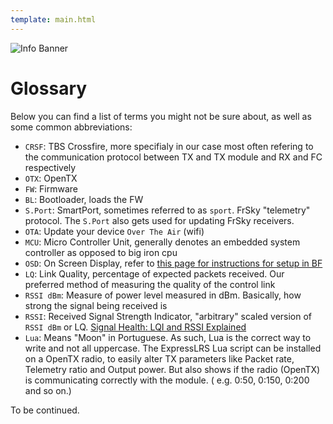 ```yaml
---
template: main.html
---
```


![Info Banner](https://github.com/ExpressLRS/ExpressLRS-Hardware/blob/master/img/information.png?raw=true)

# Glossary
Below you can find a list of terms you might not be sure about, as well as some common abbreviations:

- `CRSF`: TBS Crossfire, more specifialy in our case most often refering to the communication protocol between TX and TX module and RX and FC respectively
- `OTX`: OpenTX
- `FW`: Firmware
- `BL`: Bootloader, loads the FW
- `S.Port`: SmartPort, sometimes referred to as `sport`. FrSky "telemetry" protocol. The `S.Port` also gets used for updating FrSky receivers.
- `OTA`: Update your device `Over The Air` (wifi)
- `MCU`: Micro Controller Unit, generally denotes an embedded system controller as opposed to big iron cpu
- `OSD`: On Screen Display, refer to [this page for instructions for setup in BF](https://github.com/AlessandroAU/ExpressLRS/wiki/OpenTX-and-Betaflight-Setup#rssi-and-link-quality)
- `LQ`: Link Quality, percentage of expected packets received. Our preferred method of measuring the quality of the control link
- `RSSI dBm`: Measure of power level measured in dBm. Basically, how strong the signal being received is
- `RSSI`: Received Signal Strength Indicator, "arbitrary" scaled version of `RSSI dBm` or LQ. [Signal Health: LQI and RSSI Explained](https://github.com/ExpressLRS/ExpressLRS/wiki/Signal-Health:-LQI-and-RSSI-Explained)
- `Lua`: Means "Moon" in Portuguese. As such, Lua is the correct way to write and not all uppercase.
The ExpressLRS Lua script can be installed on a OpenTX radio, to easily alter TX parameters like Packet rate, Telemetry ratio and Output power.
But also shows if the radio (OpenTX) is communicating correctly with the module. ( e.g. 0:50, 0:150, 0:200 and so on.)

To be continued.